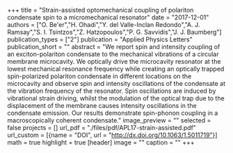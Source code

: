+++
title = "Strain-assisted optomechanical coupling of polariton condensate spin to a micromechanical resonator"
date = "2017-12-01"
authors = ["O. Be'er","H. Ohadi","Y. del Valle-Inclan Redondo","A. J. Ramsay","S. I. Tsintzos","Z. Hatzopoulos","P. G. Savvidis","J. J. Baumberg"]
publication_types = ["2"]
publication = "Applied Physics Letters"
publication_short = ""
abstract = "We report spin and intensity coupling of an exciton-polariton condensate to the mechanical vibrations of a circular membrane microcavity. We optically drive the microcavity resonator at the lowest mechanical resonance frequency while creating an optically trapped spin-polarized polariton condensate in different locations on the microcavity and observe spin and intensity oscillations of the condensate at the vibration frequency of the resonator. Spin oscillations are induced by vibrational strain driving, whilst the modulation of the optical trap due to the displacement of the membrane causes intensity oscillations in the condensate emission. Our results demonstrate spin-phonon coupling in a macroscopically coherent condensate."
image_preview = ""
selected = false
projects = []
url_pdf = "./files/pdf/APL17-strain-assisted.pdf"
url_custom = [{name = "DOI", url = "http://dx.doi.org/10.1063/1.5011719"}]
math = true
highlight = true
[header]
image = ""
caption = ""
+++

